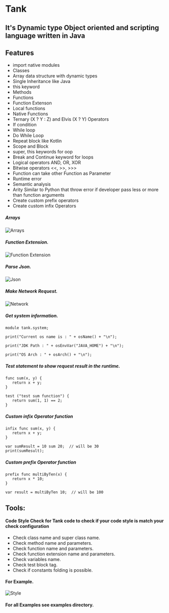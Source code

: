 # Tank

## It's Dynamic type Object oriented and scripting language written in Java

## Features
- import native modules
- Classes
- Array data structure with dynamic types
- Single Inheritance like Java
- this keyword
- Methods
- Functions
- Function Extenson
- Local functions
- Native Functions
- Ternary (X ? Y : Z) and Elvis (X ? Y) Operators
- If condition
- While loop
- Do While Loop
- Repeat block like Kotlin
- Scope and Block
- super, this keywords for oop
- Break and Continue keyword for loops
- Logical operators AND, OR, XOR
- Bitwise operators <<, >>, >>>
- Function can take other Function as Parameter
- Runtime error
- Semantic analysis
- Arity Similar to Python that throw error if developer pass less or more than function arguments
- Create custom prefix operators
- Create custom infix Operators

##### Arrays
![Arrays](screenshots/arrays_screen.PNG)

##### Function Extension.
![Function Extension](screenshots/extension_screen.PNG)

##### Parse Json.
![Json](screenshots/json_screen.PNG)

##### Make Network Request.
![Network](screenshots/network_screen.PNG)

##### Get system information.
```
module tank.system;

print("Current os name is : " + osName() + "\n");

print("JDK Path : " + osEnvVar("JAVA_HOME") + "\n");

print("OS Arch : " + osArch() + "\n");
```

##### Test statement to show request result in the runtime.
```
func sum(x, y) {
   return x + y;
}

test ("test sum function") {
   return sum(1, 1) == 2;
}
```

##### Custom infix Operator function
```
infix func sum(x, y) {
   return x + y;
}

var sumResult = 10 sum 20;  // will be 30
print(sumResult);
```

##### Custom prefix Operator function
```
prefix func multiByTen(x) {
   return x * 10;
}

var result = multiByTen 10;  // will be 100
```


## Tools:
#### Code Style Check for Tank code to check if your code style is match your check configuration
- Check class name and super class name.
- Check method name and parameters.
- Check function name and parameters.
- Check function extension name and parameters.
- Check variables name.
- Check test block tag.
- Check if constants folding is possible.

#### For Example.  
![Style](screenshots/style_screen.PNG)

#### For all Examples see examples directory.
